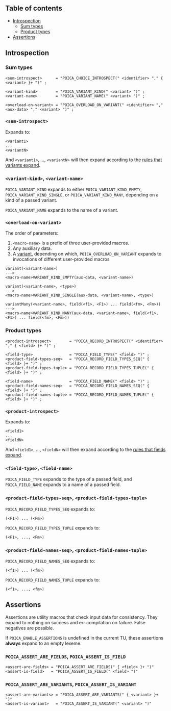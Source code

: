 ## Table of contents

 - [Introspection](#introspection)
   - [Sum types](#sum-types)
   - [Product types](#product-types)
 - [Assertions](#assertions)

## Introspection

### Sum types

```ebnf
<sum-introspect>      = "POICA_CHOICE_INTROSPECT(" <identifier> "," { <variant> }+ ")" ;

<variant-kind>        = "POICA_VARIANT_KIND(" <variant> ")" ;
<variant-name>        = "POICA_VARIANT_NAME(" <variant> ")" ;

<overload-on-variant> = "POICA_OVERLOAD_ON_VARIANT(" <identifier> "," <aux-data> "," <variant> ")" ;
```

### `<sum-introspect>`

Expands to:

```
<variant1>
...
<variantN>
```

And `<variant1>`, ..., `<variantN>` will then expand according to the [rules that variants expand](CORE.md#variant).

### `<variant-kind>`, `<variant-name>`

`POICA_VARIANT_KIND` expands to either `POICA_VARIANT_KIND_EMPTY`, `POICA_VARIANT_KIND_SINGLE`, or `POICA_VARIANT_KIND_MANY`, depending on a kind of a passed variant.

`POICA_VARIANT_NAME` expands to the name of a variant.

### `<overload-on-variant>`

The order of parameters:

 1) `<macro-name>` is a prefix of three user-provided macros.
 2) Any auxiliary data.
 3) A [variant](CORE.md#variant), depending on which, `POICA_OVERLOAD_ON_VARIANT` expands to invocations of different user-provided macros

```
variant(<variant-name>)
--->
<macro-name>VARIANT_KIND_EMPTY(aux-data, <variant-name>)
```

```
variant(<variant-name>, <type>)
--->
<macro-name>VARIANT_KIND_SINGLE(aux-data, <variant-name>, <type>)
```

```
variantMany(<variant-name>, field(<f1>, <F1>) ... field(<fm>, <Fm>))
--->
<macro-name>VARIANT_KIND_MANY(aux-data, <variant-name>, field(<f1>, <F1>) ... field(<fm>, <Fm>))
```

### Product types

```ebnf
<product-introspect>        = "POICA_RECORD_INTROSPECT(" <identifier> "," { <field> }+ ")" ;

<field-type>                = "POICA_FIELD_TYPE(" <field> ")" ;
<product-field-types-seq>   = "POICA_RECORD_FIELD_TYPES_SEQ(" { <field> }+ ")" ;
<product-field-types-tuple> = "POICA_RECORD_FIELD_TYPES_TUPLE(" { <field> }+ ")" ;

<field-name>                = "POICA_FIELD_NAME(" <field> ")" ;
<product-field-names-seq>   = "POICA_RECORD_FIELD_NAMES_SEQ(" { <field> }+ ")" ;
<product-field-names-tuple> = "POICA_RECORD_FIELD_NAMES_TUPLE(" { <field> }+ ")" ;
```

### `<product-introspect>`

Expands to:

```
<field1>
...
<fieldN>
```

And `<field1>`, ..., `<fieldN>` will then expand according to the [rules that fields expand](CORE.md#field).

### `<field-type>`, `<field-name>`

`POICA_FIELD_TYPE` expands to the type of a passed field, and `POICA_FIELD_NAME` expands to a name of a passed field.

### `<product-field-types-seq>`, `<product-field-types-tuple>`

`POICA_RECORD_FIELD_TYPES_SEQ` expands to:

```
(<F1>) ... (<Fm>)
```

`POICA_RECORD_FIELD_TYPES_TUPLE` expands to:

```
(<F1>, ..., <Fm>)
```

### `<product-field-names-seq>`, `<product-field-names-tuple>`

`POICA_RECORD_FIELD_NAMES_SEQ` expands to:

```
(<f1>) ... (<fm>)
```

`POICA_RECORD_FIELD_NAMES_TUPLE` expands to:

```
(<f1>, ..., <fm>)
```

## Assertions

Assertions are utility macros that check input data for consistency. They expand to nothing on success and err compilation on failure. False negatives are possible.

If `POICA_ENABLE_ASSERTIONS` is undefined in the current TU, these assertions **always** expand to an empty lexeme.

### `POICA_ASSERT_ARE_FIELDS`, `POICA_ASSERT_IS_FIELD`

```ebnf
<assert-are-fields> = "POICA_ASSERT_ARE_FIELDS(" { <field> }+ ")"
<assert-is-field>   = "POICA_ASSERT_IS_FIELD(" <field> ")"
```

### `POICA_ASSERT_ARE_VARIANTS`, `POICA_ASSERT_IS_VARIANT`

```ebnf
<assert-are-variants> = "POICA_ASSERT_ARE_VARIANTS(" { <variant> }+ ")"
<assert-is-variant>   = "POICA_ASSERT_IS_VARIANT(" <variant> ")"
```
